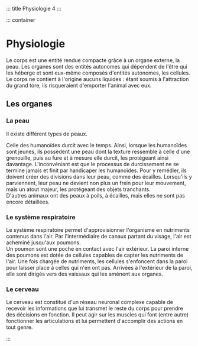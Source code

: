 ::: title Physiologie 4
:::

::: container
# Physiologie

Le corps est une entité rendue compacte grâce à un organe externe, la peau. Les organes sont des entités autonomes qui dépendent de l'être qui les héberge et sont eux-même composés d'entités autonomes, les cellules.  
Le corps ne contient à l'origine aucuns liquides : étant soumis à l'attraction du grand tore, ils risqueraient d'emporter l'animal avec eux.

## Les organes

### La peau

Il existe différent types de peaux.  

Celle des humanoïdes durcit avec le temps. Ainsi, lorsque les humanoïdes sont jeunes, ils possèdent une peau dont la texture ressemble à celle d'une grenouille, puis au fure et à mesure elle durcit, les protégeant ainsi davantage. L'inconvéniant est que le processus de durcissement ne se termine jamais et finit par handicaper les humanoïdes. Pour y remédier, ils doivent créer des divisions dans leur peau, comme des écailles. Lorsqu'ils y parviennent, leur peau ne devient non plus un frein pour leur mouvement, mais un atout majeur, les protégeant des objets tranchants.  
D'autres animaux ont des peaux à poils, à écailles, mais elles ne sont pas encore détaillées.

### Le système respiratoire

Le système respiratoire permet d'approvisionner l'organisme en nutriments contenus dans l'air. Par l'intermédiaire de canaux partant du visage, l'air est acheminé jusqu'aux poumons.  
Un poumon sont une poche en contact avec l'air extérieur. La paroi interne des poumons est dotée de cellules capables de capter les nutriments de l'air. Une fois chargée de nutriments, les cellules s'enfoncent dans la paroi pour laisser place à celles qui n'en ont pas. Arrivées à l'extérieur de la paroi, elle sont dirigés vers des vaissaux qui les amènent aux organes.

### Le cerveau

Le cerveau est constitué d'un réseau neuronal complexe capable de recevoir les informations que lui transmet le reste du corps pour prendre des décisions en fonction. Il peut agir sur les muscles qui font (entre autre) fonctionner les articulations et lui permettent d'accomplir des actions en tout genre.


:::

